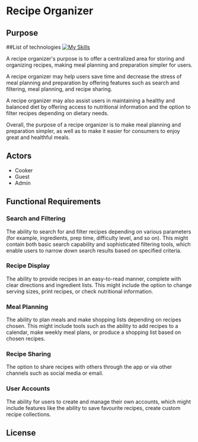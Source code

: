 # Recipe Organizer

## Purpose

##List of technologies
[![My Skills](https://skills.thijs.gg/icons?i=js,html,css,cs,dotnet,firebase,github,jquery,visualstudio,azure)](https://skills.thijs.gg)

A recipe organizer's purpose is to offer a centralized area for storing and organizing recipes, making meal planning and preparation simpler for users.

A recipe organizer may help users save time and decrease the stress of meal planning and preparation by offering features such as search and filtering, meal planning, and recipe sharing.

A recipe organizer may also assist users in maintaining a healthy and balanced diet by offering access to nutritional information and the option to filter recipes depending on dietary needs.

Overall, the purpose of a recipe organizer is to make meal planning and preparation simpler, as well as to make it easier for consumers to enjoy great and healthful meals.

## Actors

- Cooker
- Guest
- Admin

## Functional Requirements

### Search and Filtering

The ability to search for and filter recipes depending on various parameters (for example, ingredients, prep time, difficulty level, and so on). This might contain both basic search capability and sophisticated filtering tools, which enable users to narrow down search results based on specified criteria.

### Recipe Display

The ability to provide recipes in an easy-to-read manner, complete with clear directions and ingredient lists. This might include the option to change serving sizes, print recipes, or check nutritional information.

### Meal Planning

The ability to plan meals and make shopping lists depending on recipes chosen. This might include tools such as the ability to add recipes to a calendar, make weekly meal plans, or produce a shopping list based on chosen recipes.

### Recipe Sharing

The option to share recipes with others through the app or via other channels such as social media or email.

### User Accounts

The ability for users to create and manage their own accounts, which might include features like the ability to save favourite recipes, create custom recipe collections.

## License

